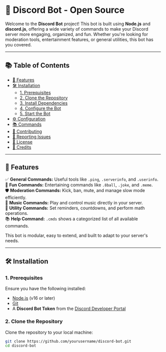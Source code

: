 # 🚀 Discord Bot - Open Source

Welcome to the **Discord Bot** project! This bot is built using **Node.js** and **discord.js**, offering a wide variety of commands to make your Discord server more engaging, organized, and fun. Whether you're looking for moderation tools, entertainment features, or general utilities, this bot has you covered.

---

## 📚 **Table of Contents**

- [🚀 Features](#-features)  
- [🛠️ Installation](#️-installation)  
  - [1. Prerequisites](#1-prerequisites)  
  - [2. Clone the Repository](#2-clone-the-repository)  
  - [3. Install Dependencies](#3-install-dependencies)  
  - [4. Configure the Bot](#4-configure-the-bot)  
  - [5. Start the Bot](#5-start-the-bot)  
- [⚙️ Configuration](#️-configuration)  
- [📚 Commands](#-commands)  
- [🤝 Contributing](#-contributing)  
- [🐞 Reporting Issues](#-reporting-issues)  
- [📜 License](#-license)  
- [🌟 Credits](#-credits)  

---

## 🚀 **Features**

✅ **General Commands:** Useful tools like `.ping`, `.serverinfo`, and `.userinfo`.  
🎉 **Fun Commands:** Entertaining commands like `.8ball`, `.joke`, and `.meme`.  
🛡️ **Moderation Commands:** Kick, ban, mute, and manage slow mode efficiently.  
🎵 **Music Commands:** Play and control music directly in your server.  
🔧 **Utility Commands:** Set reminders, countdowns, and perform math operations.  
📚 **Help Command:** `.cmds` shows a categorized list of all available commands.  

This bot is modular, easy to extend, and built to adapt to your server's needs.

---

## 🛠️ **Installation**

### **1. Prerequisites**

Ensure you have the following installed:
- [Node.js](https://nodejs.org/) (v16 or later)
- [Git](https://git-scm.com/)
- A **Discord Bot Token** from the [Discord Developer Portal](https://discord.com/developers/applications)

### **2. Clone the Repository**

Clone the repository to your local machine:
```bash
git clone https://github.com/yourusername/discord-bot.git
cd discord-bot
